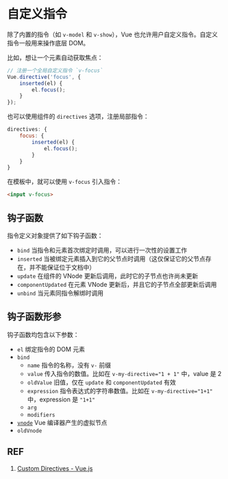 # 自定义指令

除了内置的指令（如 `v-model` 和 `v-show`），Vue 也允许用户自定义指令。自定义指令一般用来操作底层 DOM。

比如，想让一个元素自动获取焦点：

```js
// 注册一个全局自定义指令 `v-focus`
Vue.directive('focus', {
    inserted(el) {
        el.focus();
    }
});
```

也可以使用组件的 `directives` 选项，注册局部指令：

```js
directives: {
    focus: {
        inserted(el) {
            el.focus();
        }
    }
}
```

在模板中，就可以使用 `v-focus` 引入指令：

```html
<input v-focus>
```

## 钩子函数

指令定义对象提供了如下钩子函数：

- `bind` 当指令和元素首次绑定时调用，可以进行一次性的设置工作
- `inserted` 当被绑定元素插入到它的父节点时调用（这仅保证它的父节点存在，并不能保证位于文档中）
- `update` 在组件的 VNode 更新后调用，此时它的子节点也许尚未更新
- `componentUpdated` 在元素 VNode 更新后，并且它的子节点全部更新后调用
- `unbind` 当元素同指令解绑时调用

## 钩子函数形参

钩子函数均包含以下参数：

- `el` 绑定指令的 DOM 元素
- `bind`
    - `name` 指令的名称，没有 `v-` 前缀
    - `value` 传入指令的数值。比如在 `v-my-directive="1 + 1"` 中，value 是 2
    - `oldValue` 旧值，仅在 `update` 和 `componentUpdated` 有效
    - `expression` 指令表达式的字符串数值。比如在 `v-my-directive="1+1"` 中，expression 是 `"1+1"`
    - `arg`
    - `modifiers`
- [`vnode`][2] Vue 编译器产生的虚拟节点
- `oldVnode`

## REF

1. [Custom Directives - Vue.js][1]

[1]: https://vuejs.org/v2/guide/custom-directive.html "Custom Directives"
[2]: https://github.com/vuejs/vue/blob/dev/src/core/vdom/vnode.js "VNode class declaration"
